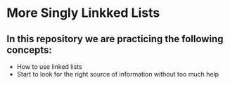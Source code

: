 # More Singly Linkked Lists

## In this repository we are practicing the following concepts:

- How to use linked lists
- Start to look for the right source of information without too much help
